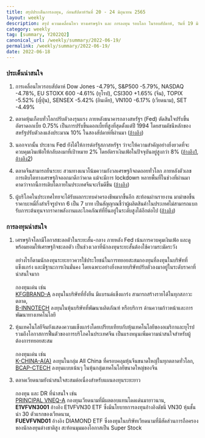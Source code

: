 ```yaml
---
title: สรุปประเด็นการลงทุน, ก่อนสัปดาห์วันที่ 20 - 24 มิถุนายน 2565
layout: weekly
description: สรุป ความเคลื่อนไหว ทางเศรษฐกิจ และ การลงทุน รอบโลก ในรอบสัปดาห์, วันที่ 19 มิถุนายน 2565
category: weekly
tag: [summary, Y2022Q2]
canonical_url: /weekly/summary/2022-06-19/
permalink: /weekly/summary/2022-06-19/
date: 2022-06-18
---
```


### ประเด็นน่าสนใจ

1. การเคลื่อนไหวรอบสัปดาห์ Dow Jones -4.79%, S&P500 -5.79%, NASDAQ -4.78%, EU STOXX 600 -4.61% (ยุโรป), CSI300 +1.65% (จีน), TOPIX -5.52% (ญี่ปุ่น), SENSEX -5.42% (อินเดีย), VN100 -6.17% (เวียดนาม), SET -4.49%

2. ตลาดหุ้นเกือบทั่วโลกปรับตัวลงรุนแรง ภายหลังธนาคารกลางสหรัฐฯ (Fed) ตัดสินใจปรับขึ้นอัตราดอกเบี้ย 0.75% เป็นการปรับขึ้นดอกเบี้ยที่สูงที่สุดตั้งแต่ปี 1994 โดยสามดัชนีหลักของสหรัฐปรับตัวลงแล้งประมาณ 10% ในสองสัปดาห์ที่ผ่านมา
([อ้างอิง](https://www.cnbc.com/2022/06/16/stock-market-news-futures-open-to-close.html)) 

3. นอกจากนั้น ประธาน Fed ยังได้ให้การต่อรัฐสภาสหรัฐฯ ว่าจะให้ความสำคัญอย่างยิ่งยวดที่จะควบคุมเงินเฟ้อให้กลับลงมาที่เป้าหมาย 2% โดยอัตราเงินเฟ้อในปัจจุบันอยู่สูงกว่า 8% 
([อ้างอิง1](https://www.cnbc.com/2022/06/17/powell-vows-that-the-fed-is-acutely-focused-on-bringing-down-inflation-.html), 
[อ้างอิง2](https://www.cnbc.com/2022/06/17/fed-promises-unconditional-approach-to-taking-down-inflation-in-report-to-congress.html)) 

4. ตลาดจีนสามารถยืนระยะ สวนทางแนวโน้มความกังวลเศรษฐกิจถดถอยทั่วโลก ภายหลังตัวเลขการเติบโตทางเศรษฐกิจออกมาดีกว่าคาด แม้จะมีการ lockdown หลายพื้นที่ในช่วงที่ผ่านมา คาดว่าจากนี้การเติบโตภายในประเทศจีนจะเริ่มดีขึ้น
([อ้างอิง](https://www.finnomena.com/finnomena-ic/finnomena-market-alert-china-12/)) 

5. ผู้บริโภคในประเทศไทยจะได้รับผลกระทบค่าครองชีพมากขึ้นอีก สะท้อนผ่านรายงาน มาม่าขอขึ้นราคาบะหมี่กึ่งสำเร็จรูปจาก 6 เป็น 7 บาท เป็นสัญญาณชี้ว่าผู้ผลิตสินค้าในประเทศไม่สามารถแบกรับภาระต้นทุนจากราคาพลังงานและโภคภัณฑ์ที่ยืนอยู่ในระดับสูงได้อีกต่อไป
([อ้างอิง](https://www.finnomena.com/the-opportunity/news-update-16-06-2022-3/)) 



### การลงทุนน่าสนใจ

1. เศรษฐกิจโลกมีโอกาสชะลอตัวในระยะสั้น-กลาง ภายหลัง Fed เน้นการควบคุมเงินเฟ้อ และดูพร้อมยอมให้เศรษฐกิจชะลอตัว เป็นช่วงเวลาที่นักลงทุนระยะสั้นต้องใช้ความระมัดระวัง<br><br>
อย่างไรก็ตามนักลงทุนระยะยาวควรใช้ประโยชน์ในการทยอยสะสมกองทุนที่ลงทุนในบริษัทที่แข็งแกร่ง และมีฐานะการเงินมั่นคง โดยเฉพาะอย่างยิ่งหลายบริษัทปรับตัวลงมาอยู่ในระดับราคาที่น่าสนใจมาก<br><br>
กองทุนเด่น เช่น  
[KFGBRAND-A](https://www.finnomena.com/fund/KFGBRAND-A) ลงทุนในบริษัทที่ยั่งยืน มีแบรนด์แข็งแกร่ง สามารถสร้างรายได้ในทุกสภาวะตลาด,  
[B-INNOTECH](https://www.finnomena.com/fund/B-INNOTECH) ลงทุนในหุ้นบริษัทที่พัฒนาผลิตภัณฑ์ หรือบริการ ด้านความก้าวหน้าและการพัฒนาทางเทคโนโลยี

2. หุ้นเทคโนโลยีจีนยังแสดงความแข็งแกร่งโดยเปรียบเทียบกับหุ้นเทคโนโลยีของอเมริกาและยุโรป  
รวมถึงโอกาสการฟื้นตัวของการบริโภคในประเทศจีน เป็นแรงหนุนเพิ่มความน่าสนใจสำหรับผู้ต้องการทยอยสะสม<br><br>
กองทุนเด่น เช่น  
[K-CHINA-A(A)](https://www.finnomena.com/fund/K-CHINA-A(A)) ลงทุนในกลุ่ม All China ที่ครอบคลุมหุ้นจีนขนาดใหญ่ในทุกตลาดทั่วโลก,  
[BCAP-CTECH](https://www.finnomena.com/fund/BCAP-CTECH) ลงทุนแบบเน้นๆ ในหุ้นกลุ่มเทคโนโลยีขนาดใหญ่ของจีน  

3. ตลาดเวียดนามยังน่าสนใจสะสมต่อเนื่องสำหรับแผนลงทุนระยะยาว<br><br>
กองทุน และ DR ที่น่าสนใจ เช่น  
[PRINCIPAL VNEQ-A](https://www.finnomena.com/fund/PRINCIPAL%20VNEQ-A) กองทุนเวียดนามที่มีผลตอบแทนโดดเด่นมายาวนาน,  
**E1VFVN3001** อ้างอิง E1VFVN30 ETF ซึ่งมีนโยบายการลงทุนอ้างอิงดัชนี VN30 หุ้นชั้นนำ 30 ตัวแรกของเวียดนาม,  
**FUEVFVND01** อ้างอิง DIAMOND ETF ซึ่งลงทุนในบริษัทเวียดนามที่มีสัดส่วนการถือครองของนักลงทุนต่างชาติสูง สะท้อนมุมมองโอกาสเป็น Super Stock 